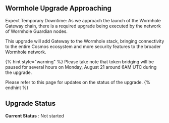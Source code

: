 


## Wormhole Upgrade Approaching 

Expect Temporary Downtime: As we approach the launch of the Wormhole Gateway chain, there is a required upgrade being executed by the network of Wormhole Guardian nodes. 

This upgrade will add Gateway to the Wormhole stack, bringing connectivity to the entire Cosmos ecosystem and more security features to the broader Wormhole network. 

{% hint style="warning" %}
Please take note that token bridging will be paused for several hours on Monday, August 21 around 6AM UTC during the upgrade. 

Please refer to this page for updates on the status of the upgrade.
{% endhint %}


## Upgrade Status


**Current Status** : Not started
